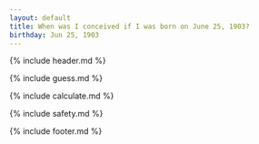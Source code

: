 ```yaml
---
layout: default
title: When was I conceived if I was born on June 25, 1903?
birthday: Jun 25, 1903
---
```


{% include header.md %}

{% include guess.md %}

{% include calculate.md %}

{% include safety.md %}

{% include footer.md %}



